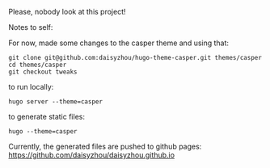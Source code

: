 Please, nobody look at this project!

Notes to self:

For now, made some changes to the casper theme and using that:

    git clone git@github.com:daisyzhou/hugo-theme-casper.git themes/casper
    cd themes/casper
    git checkout tweaks

to run locally:

    hugo server --theme=casper

to generate static files:

    hugo --theme=casper


Currently, the generated files are pushed to github pages: https://github.com/daisyzhou/daisyzhou.github.io
